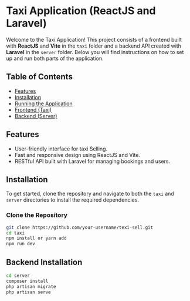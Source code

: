 # Taxi Application (ReactJS and Laravel)

Welcome to the Taxi Application! This project consists of a frontend built with **ReactJS** and **Vite** in the `taxi` folder and a backend API created with **Laravel** in the `server` folder. Below you will find instructions on how to set up and run both parts of the application.

## Table of Contents

- [Features](#features)
- [Installation](#installation)
- [Running the Application](#running-the-application)
- [Frontend (Taxi)](#frontend-taxi)
- [Backend (Server)](#backend-server)


## Features

- User-friendly interface for taxi Selling.
- Fast and responsive design using ReactJS and Vite.
- RESTful API built with Laravel for managing bookings and users.

## Installation

To get started, clone the repository and navigate to both the `taxi` and `server` directories to install the required dependencies.

### Clone the Repository

```bash
git clone https://github.com/your-username/texi-sell.git
cd taxi
npm install or yarn add
npm run dev
````
## Backend Installation
````bash
cd server
composer install
php artisan migrate
php artisan serve

